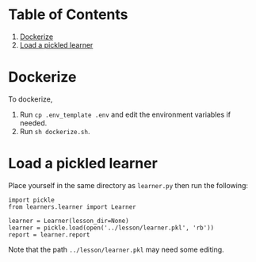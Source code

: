 
# Table of Contents

1.  [Dockerize](#org900fd20)
2.  [Load a pickled learner](#orge199cdb)



<a id="org900fd20"></a>

# Dockerize

To dockerize,

1.  Run `cp .env_template .env` and edit the environment variables if needed.
2.  Run `sh dockerize.sh`.


<a id="orge199cdb"></a>

# Load a pickled learner

Place yourself in the same directory as `learner.py` then run the following:

    import pickle
    from learners.learner import Learner

    learner = Learner(lesson_dir=None)
    learner = pickle.load(open('../lesson/learner.pkl', 'rb'))
    report = learner.report

Note that the path `../lesson/learner.pkl` may need some editing.

